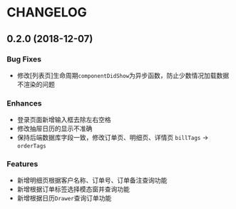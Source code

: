 # CHANGELOG

## 0.2.0 (2018-12-07)

### Bug Fixes

* 修改[列表页]生命周期`componentDidShow`为异步函数，防止少数情况加载数据不渲染的问题

### Enhances

* 登录页面新增输入框去除左右空格
* 修改抽屉日历的显示不准确
* 保持后端数据库字段一致，修改订单页、明细页、详情页 `billTags` -> `orderTags`

### Features

* 新增明细页根据客户名称、订单号、订单备注查询功能
* 新增根据订单标签选择模态窗并查询功能
* 新增根据日历`Drawer`查询订单功能